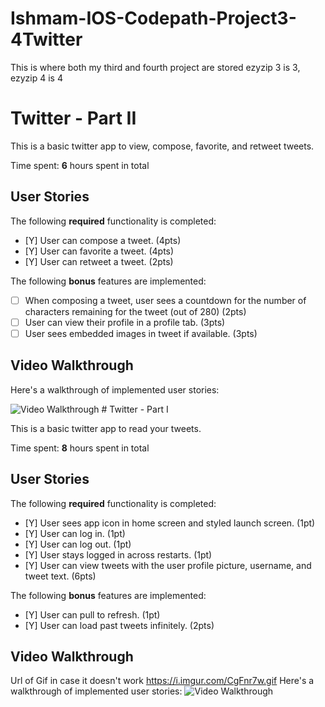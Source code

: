 # Ishmam-IOS-Codepath-Project3-4Twitter
This is where both my third and fourth project are stored ezyzip 3 is 3, ezyzip 4 is 4
# Twitter - Part II

This is a basic twitter app to view, compose, favorite, and retweet tweets.

Time spent: **6** hours spent in total

## User Stories

The following **required** functionality is completed:

- [Y] User can compose a tweet. (4pts)
- [Y] User can favorite a tweet. (4pts)
- [Y] User can retweet a tweet. (2pts)

The following **bonus** features are implemented:

- [ ] When composing a tweet, user sees a countdown for the number of characters remaining for the tweet (out of 280) (2pts)
- [ ] User can view their profile in a profile tab. (3pts)
- [ ] User sees embedded images in tweet if available. (3pts)

## Video Walkthrough

Here's a walkthrough of implemented user stories:

<img src='https://i.imgur.com/Ft11bJt.gif' title='Video Walkthrough' width='' alt='Video Walkthrough' />
# Twitter - Part I

This is a basic twitter app to read your tweets.

Time spent: **8** hours spent in total

## User Stories

The following **required** functionality is completed:

- [Y] User sees app icon in home screen and styled launch screen. (1pt)
- [Y] User can log in. (1pt)
- [Y] User can log out. (1pt)
- [Y] User stays logged in across restarts. (1pt)
- [Y] User can view tweets with the user profile picture, username, and tweet text. (6pts)

The following **bonus** features are implemented:

- [Y] User can pull to refresh. (1pt)
- [Y] User can load past tweets infinitely. (2pts)
## Video Walkthrough
Url of Gif in case it doesn't work
https://i.imgur.com/CgFnr7w.gif
Here's a walkthrough of implemented user stories:
<img src='https://i.imgur.com/CgFnr7w.gif' title='Video Walkthrough' width='' alt='Video Walkthrough' />
